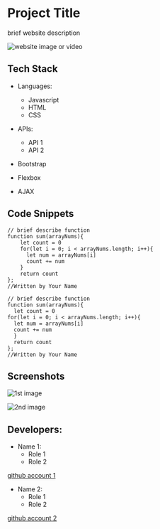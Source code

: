 # Project Title

brief website description

![website image or video](https://images.unsplash.com/photo-1562813733-b31f71025d54?ixlib=rb-1.2.1&ixid=MnwxMjA3fDB8MHxwaG90by1wYWdlfHx8fGVufDB8fHx8&auto=format&fit=crop&w=1169&q=80)

## Tech Stack

- Languages:
  - Javascript
  - HTML
  - CSS


- APIs:
  - API 1
  - API 2


- Bootstrap
- Flexbox
- AJAX


## Code Snippets

```
// brief describe function
function sum(arrayNums){
    let count = 0
    for(let i = 0; i < arrayNums.length; i++){
      let num = arrayNums[i]
      count += num
    }
    return count   
};
//Written by Your Name
```


```  
// brief describe function  
function sum(arrayNums){  
  let count = 0  
for(let i = 0; i < arrayNums.length; i++){  
  let num = arrayNums[i]  
  count += num  
  }  
  return count  
};  
//Written by Your Name
```


## Screenshots

![1st image](https://www.sitesuite.com.au/images/sitesuite-website-design.jpg)

![2nd image](https://images.ctfassets.net/xiodjcyu2mf8/5AAWL1ZZsY08088HEJBbMU/ab2975109563f91b1d962d30a4133afd/Theme_collage_desktop__1_-min.jpg)

## Developers:

- Name 1:
  - Role 1
  - Role 2


[github account 1](https://github.com/)

- Name 2:
  - Role 1
  - Role 2


[github account 2](https://github.com/)
